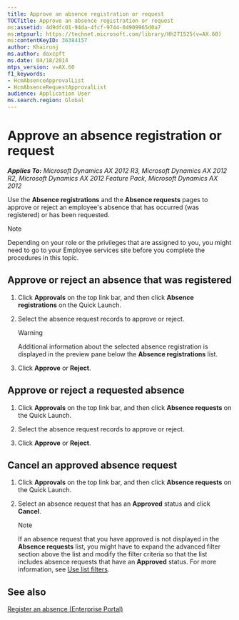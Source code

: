 ```yaml
---
title: Approve an absence registration or request
TOCTitle: Approve an absence registration or request
ms:assetid: 4d9dfc01-94da-4fcf-9744-04909965d0a7
ms:mtpsurl: https://technet.microsoft.com/library/Hh271525(v=AX.60)
ms:contentKeyID: 36384157
author: Khairunj
ms.author: daxcpft
ms.date: 04/18/2014
mtps_version: v=AX.60
f1_keywords:
- HcmAbsenceApprovalList
- HcmAbsenceRequestApprovalList
audience: Application User
ms.search.region: Global
---
```


# Approve an absence registration or request 


_**Applies To:** Microsoft Dynamics AX 2012 R3, Microsoft Dynamics AX 2012 R2, Microsoft Dynamics AX 2012 Feature Pack, Microsoft Dynamics AX 2012_

Use the **Absence registrations** and the **Absence requests** pages to approve or reject an employee's absence that has occurred (was registered) or has been requested.


> [!NOTE]
> <P>Depending on your role or the privileges that are assigned to you, you might need to go to your Employee services site before you complete the procedures in this topic.</P>



## Approve or reject an absence that was registered

1.  Click **Approvals** on the top link bar, and then click **Absence registrations** on the Quick Launch.

2.  Select the absence request records to approve or reject.
    

    > [!WARNING]
    > <P>Additional information about the selected absence registration is displayed in the preview pane below the <STRONG>Absence registrations</STRONG> list.</P>



3.  Click **Approve** or **Reject**.

## Approve or reject a requested absence

1.  Click **Approvals** on the top link bar, and then click **Absence requests** on the Quick Launch.

2.  Select the absence request records to approve or reject.

3.  Click **Approve** or **Reject**.

## Cancel an approved absence request

1.  Click **Approvals** on the top link bar, and then click **Absence requests** on the Quick Launch.

2.  Select an absence request that has an **Approved** status and click **Cancel**.
    

    > [!NOTE]
    > <P>If an absence request that you have approved is not displayed in the <STRONG>Absence requests</STRONG> list, you might have to expand the advanced filter section above the list and modify the filter criteria so that the list includes absence requests that have an <STRONG>Approved</STRONG> status. For more information, see <A href="use-list-filters.md">Use list filters</A>.</P>



## See also

[Register an absence (Enterprise Portal)](register-an-absence-enterprise-portal.md)

  



